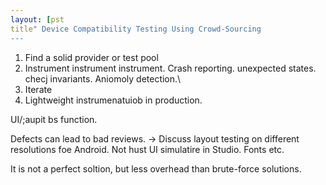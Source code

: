 ```yaml
---
layout: [pst
title" Device Compatibility Testing Using Crowd-Sourcing
---
```



 1. Find a solid provider or test pool
 1. Instrument instrument instrument. Crash reporting. unexpected states. checj invariants. Aniomoly detection.\
 1. Iterate
 1. Lightweight instrumenatuiob in production.
  
 
 UI/;aupit bs function.
 
 Defects can lead to bad reviews. 
   -> Discuss layout testing on different resolutions foe Android. Not hust UI simulatire in Studio. Fonts etc.
 
  
 
 
 It is not a perfect soltion, but less overhead than brute-force solutions.